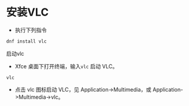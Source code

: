 # 安装VLC

- 执行下列指令

```bash
dnf install vlc
```

启动vlc

- Xfce 桌面下打开终端，输入`vlc` 启动 VLC。

```shell
vlc
```

- 点击 vlc 图标启动 VLC，见 Application->Multimedia，或 Application->Multimedia->vlc。
